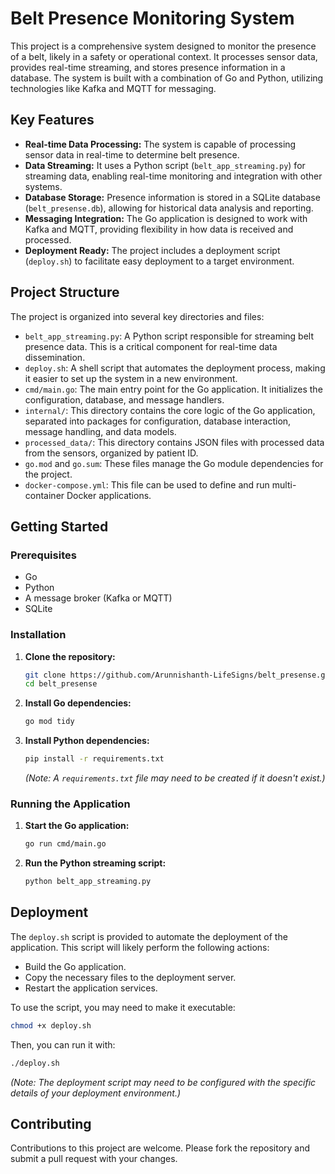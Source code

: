# Belt Presence Monitoring System

This project is a comprehensive system designed to monitor the presence of a belt, likely in a safety or operational context. It processes sensor data, provides real-time streaming, and stores presence information in a database. The system is built with a combination of Go and Python, utilizing technologies like Kafka and MQTT for messaging.

## Key Features

*   **Real-time Data Processing:** The system is capable of processing sensor data in real-time to determine belt presence.
*   **Data Streaming:** It uses a Python script (`belt_app_streaming.py`) for streaming data, enabling real-time monitoring and integration with other systems.
*   **Database Storage:** Presence information is stored in a SQLite database (`belt_presense.db`), allowing for historical data analysis and reporting.
*   **Messaging Integration:** The Go application is designed to work with Kafka and MQTT, providing flexibility in how data is received and processed.
*   **Deployment Ready:** The project includes a deployment script (`deploy.sh`) to facilitate easy deployment to a target environment.

## Project Structure

The project is organized into several key directories and files:

*   `belt_app_streaming.py`: A Python script responsible for streaming belt presence data. This is a critical component for real-time data dissemination.
*   `deploy.sh`: A shell script that automates the deployment process, making it easier to set up the system in a new environment.
*   `cmd/main.go`: The main entry point for the Go application. It initializes the configuration, database, and message handlers.
*   `internal/`: This directory contains the core logic of the Go application, separated into packages for configuration, database interaction, message handling, and data models.
*   `processed_data/`: This directory contains JSON files with processed data from the sensors, organized by patient ID.
*   `go.mod` and `go.sum`: These files manage the Go module dependencies for the project.
*   `docker-compose.yml`: This file can be used to define and run multi-container Docker applications.

## Getting Started

### Prerequisites

*   Go
*   Python
*   A message broker (Kafka or MQTT)
*   SQLite

### Installation

1.  **Clone the repository:**
    ```bash
    git clone https://github.com/Arunnishanth-LifeSigns/belt_presense.git
    cd belt_presense
    ```

2.  **Install Go dependencies:**
    ```bash
    go mod tidy
    ```

3.  **Install Python dependencies:**
    ```bash
    pip install -r requirements.txt
    ```
    *(Note: A `requirements.txt` file may need to be created if it doesn't exist.)*

### Running the Application

1.  **Start the Go application:**
    ```bash
    go run cmd/main.go
    ```

2.  **Run the Python streaming script:**
    ```bash
    python belt_app_streaming.py
    ```

## Deployment

The `deploy.sh` script is provided to automate the deployment of the application. This script will likely perform the following actions:

*   Build the Go application.
*   Copy the necessary files to the deployment server.
*   Restart the application services.

To use the script, you may need to make it executable:
```bash
chmod +x deploy.sh
```

Then, you can run it with:
```bash
./deploy.sh
```

*(Note: The deployment script may need to be configured with the specific details of your deployment environment.)*

## Contributing

Contributions to this project are welcome. Please fork the repository and submit a pull request with your changes.

